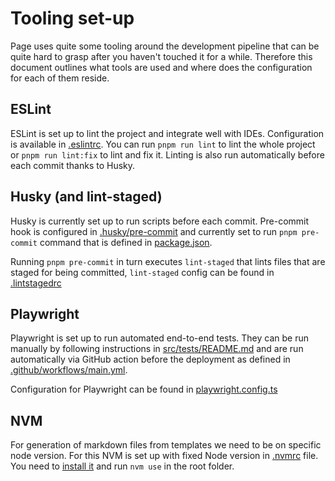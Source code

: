 # Tooling set-up

Page uses quite some tooling around the development pipeline that can be quite hard to grasp after you haven't touched it for a while. Therefore this document outlines what tools are used and where does the configuration for each of them reside.

## ESLint

ESLint is set up to lint the project and integrate well with IDEs. Configuration is available in [.eslintrc](../.eslintrc). You can run `pnpm run lint` to lint the whole project or `pnpm run lint:fix` to lint and fix it. Linting is also run automatically before each commit thanks to Husky.

## Husky (and lint-staged)

Husky is currently set up to run scripts before each commit. Pre-commit hook is configured in [.husky/pre-commit](../.husky/pre-commit) and currently set to run `pnpm pre-commit` command that is defined in [package.json](../package.json).

Running `pnpm pre-commit` in turn executes `lint-staged` that lints files that are staged for being committed, `lint-staged` config can be found in [.lintstagedrc](../.lintstagedrc)

## Playwright

Playwright is set up to run automated end-to-end tests. They can be run manually by following instructions in [src/tests/README.md](../src/tests/README.md) and are run automatically via GitHub action before the deployment as defined in [.github/workflows/main.yml](../.github/workflows/main.yml).

Configuration for Playwright can be found in [playwright.config.ts](../playwright.config.ts)

## NVM

For generation of markdown files from templates we need to be on specific node version. For this NVM is set up with fixed Node version in [.nvmrc](../.nvmrc) file. You need to [install it](https://github.com/nvm-sh/nvm#installing-and-updating) and run `nvm use` in the root folder.